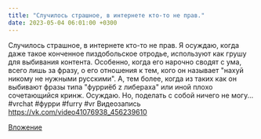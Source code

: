 ```yaml
---
title: "Случилось страшное, в интернете кто-то не прав."
date: 2023-05-04 06:01:00 +0300
---
```


Случилось страшное, в интернете кто-то не прав.
Я осуждаю, когда даже такое конченное пиздобольское отродье, используют как грушу для выбивания контента. Особенно, когда его нарочно сводят с ума, всего лишь за фразу, о его отношения к тем, кого он называет "нахуй никому не нужными русскими". А, тем более, когда из таких как он выбивают фразы типа "фурриёб z либераха" или иной плохо сочетающийся кринж.
Осуждаю. Но, поделать с собой ничего не могу...
#vrchat #фурри #furry #vr
Видеозапись
https://vk.com/video41076938_456239610

[Вложение](https://vk.com/video41076938_456239610)
